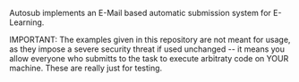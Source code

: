 Autosub implements an E-Mail based automatic submission system for E-Learning.

IMPORTANT: The examples given in this repository are not meant for usage, as they
impose a severe security threat if used unchanged -- it means you allow everyone
who submitts to the task to execute arbitraty code on YOUR machine. These are really
just for testing.
